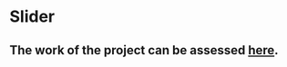 # Slider
<h2>The work of the project can be assessed <a href="https://smyfilli.github.io/Slider/">here</a>.</h2>
